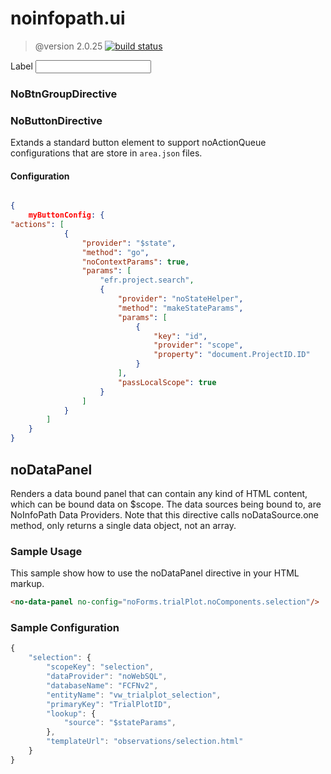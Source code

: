  # noinfopath.ui

 > @version 2.0.25
[![build status](http://gitlab.imginconline.com/noinfopath/noinfopath-ui/badges/master/build.svg)](http://gitlab.imginconline.com/noinfopath/noinfopath-ui/commits/master)


<div class="no-ctrl-group" noid="NOIDbe97eec4fd53452ba72be0281d83bbad" dnd-list="" dnd-drop="">
	<label>Label</label>
	<control>
		<input class="form-control">
	</control>
</div>

### NoBtnGroupDirective

### NoButtonDirective

Extands a standard button element to support noActionQueue configurations
that are store in `area.json` files.


#### Configuration

```json

{
	myButtonConfig: {
"actions": [
			{
				"provider": "$state",
				"method": "go",
				"noContextParams": true,
				"params": [
					"efr.project.search",
					{
						"provider": "noStateHelper",
						"method": "makeStateParams",
						"params": [
							{
								"key": "id",
								"provider": "scope",
								"property": "document.ProjectID.ID"
							}
						],
						"passLocalScope": true
					}
				]
			}
		]
	}
}

```


  ##  noDataPanel

  Renders a data bound panel that can contain
  any kind of HTML content, which can be bound
  data on $scope.  The data sources being bound
  to, are NoInfoPath Data Providers. Note that
  this directive calls noDataSource.one method,
  only returns a single data object, not an array.

  ### Sample Usage

  This sample show how to use the noDataPanel
  directive in your HTML markup.

  ```html
  <no-data-panel no-config="noForms.trialPlot.noComponents.selection"/>
  ```

  ### Sample Configuration

  ```js
  {
      "selection": {
          "scopeKey": "selection",
          "dataProvider": "noWebSQL",
          "databaseName": "FCFNv2",
          "entityName": "vw_trialplot_selection",
          "primaryKey": "TrialPlotID",
          "lookup": {
              "source": "$stateParams",
          },
          "templateUrl": "observations/selection.html"
      }
  }
  ```

